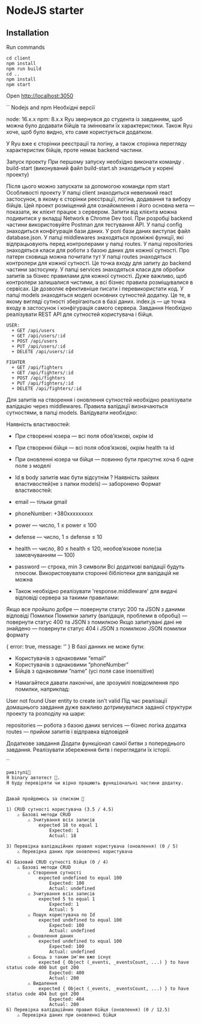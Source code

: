 # NodeJS starter

## Installation

Run commands

```
cd client
npm install
npm run build
cd ..
npm install
npm start

```

Open [http://localhost:3050](http://localhost:3050)

``
Nodejs and npm
Необхідні версії

node: 16.x.x
npm: 8.x.x
Ryu звернувся до студента із завданням, щоб можна було додавати бійців та змінювати їх характеристики. Також Ryu хоче, щоб було видно, хто саме користується додатком.

У Ryu вже є сторінки реєстрації та логіну, а також сторінка перегляду характеристик бійців, проте немає backend частини.

Запуск проекту
При першому запуску необхідно виконати команду
. build-start
(виконуваний файл build-start.sh знаходиться у корені проекту)

Після цього можно запускати за допомогою команди
npm start
Особливості проекту
У папці client знаходиться невеликий react застосунок, в якому є сторінки реєстрації, логіна, додавання та вибору бійців. Цей проект розміщений для ознайомлення і його основна мета — показати, як клієнт працює з сервером. Запити від клієнта можна подивитися у вкладці Network в Chrome Dev tool. При розробці backend частини використовуйте Postman для тестування API.
У папці config знаходиться конфігурація бази даних. У ролі бази даних виступає файл database.json.
У папці middlewares знаходяться проміжні функції, які відпрацьовують перед контролерами у папці routes.
У папці repositories знаходяться класи для роботи з базою даних для кожної сутності. Про патерн сховища можна почитати тут
У папці routes знаходяться контролери для кожної сутності. Це точка входу для запиту до backend частини застосунку.
У папці services знаходяться класи для обробки запитів за бізнес правилами для кожної сутності. Дуже важливо, щоб контролери залишалися чистими, а всі бізнес правила розміщувалися в сервісах. Це дозволяє ефективніше писати і перевикористати код.
У папці models знаходяться моделі основних сутностей додатку. Це те, в якому вигляді сутності зберігаються в базі даних.
index.js — це точка входу в застосунок і конфігурація самого сервера.
Завдання
Необхідно реалізувати REST API для сутностей користувача і бійця.

    USER:
      + GET /api/users
      + GET /api/users/:id
      + POST /api/users
      + PUT /api/users/:id
      + DELETE /api/users/:id

    FIGHTER
      + GET /api/fighters
      + GET /api/fighters/:id
      + POST /api/fighters
      + PUT /api/fighters/:id
      + DELETE /api/fighters/:id

Для запитів на створення і оновлення сутностей необхідно реалізувати валідацію через middlewares. Правила валідації визначаються сутностями, в папці models. Валідувати необхідно:

Наявність властивостей:

- При створенні юзера — всі поля обов’язкові, окрім id
- При створенні бійця — всі поля обов’язкові, окрім health та id
- При оновленні юзера чи бійця — повинно бути присутнє хоча б одне поле з моделі
- Id в body запитів має бути відсутнім
  ? Наявність зайвих властивостей(не з папки models) — заборонено
  Формат властивостей:
- email — тільки gmail
- phoneNumber: +380xxxxxxxxx
- power — число, 1 ≤ power ≤ 100
- defense — число, 1 ≤ defense ≤ 10
- health — число, 80 ≤ health ≤ 120, необов’язкове поле(за замовчуванням — 100)
- password — строка, min 3 символи
  Всі додаткові валідації будуть плюсом. Використовувати сторонні бібліотеки для валідацій не можна

- Також необхідно реалізувати 'response.middleware' для видачі відповіді сервера за такими правилами:

Якщо все пройшло добре — повернути статус 200 та JSON з даними відповіді
Помилки
Помилки запиту (валідація, проблеми в обробці) — повернути статус 400 та JSON з помилкою
Якщо запитувані дані не знайдено — повернути статус 404 і JSON з помилкою
JSON помилки формату

{
error: true,
message: ''
}
В базі данних не може бути:

- Користувачів з однаковими “email”
- Користувачів з однаковими “phoneNumber”
- Бійців з однаковими “name” (усі поля case insensitive)

* Намагайтеся давати лаконічні, але зрозумілі повідомлення про помилки, наприклад:

User not found
User entity to create isn’t valid
Під час реалізації домашнього завдання дуже важливо дотримуватися заданої структури проекту та розподілу на шари:

repositories — робота з базою даних
services — бізнес логіка додатка
routes — прийом запитів і відправка відповідей

Додаткове завдання
Додати функціонал самої битви з попереднього завдання.
Реалізувати збереження битв і переглядати їх історії.

``

```
ривітулі👋
Я binary автотест 🤖.
Я буду перевіряти чи вірно працюють функціональні частини додатку.


Давай пройдемось за списком 📔

1) CRUD сутності користувача (3.5 / 4.5)
	⚠️ Базові методи CRUD
		⚠️ Зчитування всіх записів
			expected 18 to equal 1
				Expected: 1
				Actual: 18

3) Перевірка валідаційних правил користувача (оновлення) (0 / 5)
	⚠️ Перевірка даних при оновленні користувача

4) Базовий CRUD сутності бійця (0 / 4)
	⚠️ Базові методи CRUD
		⚠️ Створення сутності
			expected undefined to equal 100
				Expected: 100
				Actual: undefined
		⚠️ Зчитування всіх записів
			expected 5 to equal 1
				Expected: 1
				Actual: 5
		⚠️ Пошук користувача по Id
			expected undefined to equal 100
				Expected: 100
				Actual: undefined
		⚠️ Оновлення даних
			expected undefined to equal 100
				Expected: 100
				Actual: undefined
		⚠️ Боєць з таким ім'ям вже існує
			expected { Object (_events, _eventsCount, ...) } to have status code 400 but got 200
				Expected: 400
				Actual: 200
		⚠️ Видалення
			expected { Object (_events, _eventsCount, ...) } to have status code 404 but got 200
				Expected: 404
				Actual: 200
6) Перевірка валідаційних правил бійця (оновлення) (0 / 12.5)
	⚠️ Перевірка даних при оновленні бійця
```
